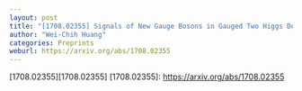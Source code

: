 ```yaml
---
layout: post
title: "[1708.02355] Signals of New Gauge Bosons in Gauged Two Higgs Doublet Model"
author: "Wei-Chih Huang"
categories: Preprints
weburl: https://arxiv.org/abs/1708.02355
---
```


[1708.02355][1708.02355]
[1708.02355]: https://arxiv.org/abs/1708.02355
